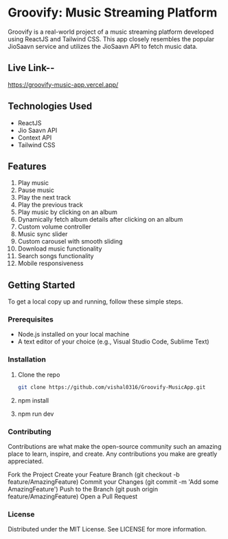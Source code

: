 # Groovify: Music Streaming Platform

Groovify is a real-world project of a music streaming platform developed using ReactJS and Tailwind CSS. This app closely resembles the popular JioSaavn service and utilizes the JioSaavn API to fetch music data.
## Live Link--
https://groovify-music-app.vercel.app/

## Technologies Used
- ReactJS
- Jio Saavn API
- Context API
- Tailwind CSS

## Features
1. Play music
2. Pause music
3. Play the next track
4. Play the previous track
5. Play music by clicking on an album
6. Dynamically fetch album details after clicking on an album
7. Custom volume controller
8. Music sync slider
9. Custom carousel with smooth sliding
10. Download music functionality
11. Search songs functionality
12. Mobile responsiveness

## Getting Started
To get a local copy up and running, follow these simple steps.

### Prerequisites
- Node.js installed on your local machine
- A text editor of your choice (e.g., Visual Studio Code, Sublime Text)

### Installation
1. Clone the repo
   ```sh
   git clone https://github.com/vishal0316/Groovify-MusicApp.git
2. npm install

3. npm run dev

### Contributing
Contributions are what make the open-source community such an amazing place to learn, inspire, and create. Any contributions you make are greatly appreciated.

Fork the Project
Create your Feature Branch (git checkout -b feature/AmazingFeature)
Commit your Changes (git commit -m 'Add some AmazingFeature')
Push to the Branch (git push origin feature/AmazingFeature)
Open a Pull Request
### License
Distributed under the MIT License. See LICENSE for more information.

